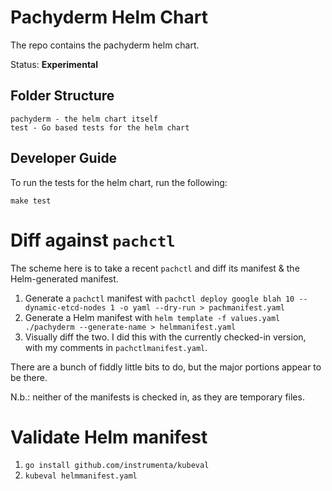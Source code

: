 # Pachyderm Helm Chart

The repo contains the pachyderm helm chart.

Status: **Experimental**

## Folder Structure

```
pachyderm - the helm chart itself
test - Go based tests for the helm chart
```

## Developer Guide
To run the tests for the helm chart, run the following:

```
make test
```

# Diff against `pachctl`

The scheme here is to take a recent `pachctl` and diff its manifest &
the Helm-generated manifest.

 1. Generate a `pachctl` manifest with `pachctl deploy google blah 10
    --dynamic-etcd-nodes 1 -o yaml --dry-run > pachmanifest.yaml`
 2. Generate a Helm manifest with `helm template -f values.yaml ./pachyderm
    --generate-name > helmmanifest.yaml`
 3. Visually diff the two.  I did this with the currently checked-in
    version, with my comments in `pachctlmanifest.yaml`.

There are a bunch of fiddly little bits to do, but the major portions
appear to be there.

N.b.: neither of the manifests is checked in, as they are temporary
files.

# Validate Helm manifest
 1. `go install github.com/instrumenta/kubeval`
 2. `kubeval helmmanifest.yaml`
